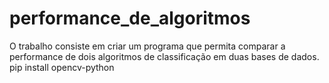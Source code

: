 # performance_de_algoritmos
O trabalho consiste em criar um programa que permita comparar a performance de dois algoritmos de classificação em duas bases de dados.
pip install opencv-python